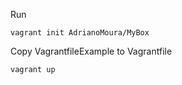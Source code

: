 Run

```
vagrant init AdrianoMoura/MyBox
```

Copy VagrantfileExample to Vagrantfile

```
vagrant up
```